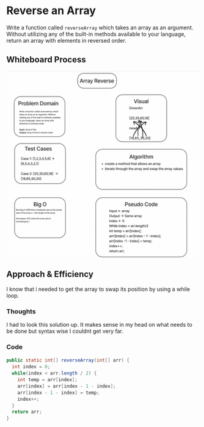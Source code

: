 # Reverse an Array

Write a function called `reverseArray` which takes an array as an argument. Without utilizing any of the built-in methods available to your language, return an array with elements in reversed order.

## Whiteboard Process

![Whiteboard](./arrayReverse.png)

## Approach & Efficiency

I know that i needed to get the array to swap its position by using a while loop.

### Thoughts

I had to look this solution up. It makes sense in my head on what needs to be done but syntax wise I couldnt get very far.

### Code

```java
public static int[] reverseArray(int[] arr) {
  int index = 0;
  while(index < arr.length / 2) {
    int temp = arr[index];
    arr[index] = arr[index - 1 - index];
    arr[index - 1 - index] = temp;
    index++;
  }
  return arr;
}
```
